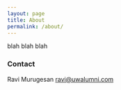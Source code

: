 ```yaml
---
layout: page
title: About
permalink: /about/
---
```


blah blah blah
  

### Contact

Ravi Murugesan [ravi@uwalumni.com](mailto:ravi@uwalumni.com)